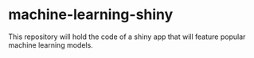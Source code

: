 # machine-learning-shiny
This repository will hold the code of a shiny app that will feature popular machine learning models.
